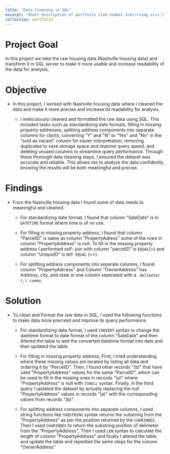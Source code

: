 ```yaml
---
title: "Data Cleaning in SQL"
excerpt: "Short description of portfolio item number 1<br/><img src='/images/500x300.png'>"
collection: portfolio
---
```

Project Goal
=====

In this project we take the raw housing data (Nashville housing data) and transform it in SQL server to make it more usable and increase readability of the data for analysis. 

Objective
=====

*  In this project, I worked with Nashville housing data where I cleaned the data and make it more precise and increase its readability for analysis.

    - I meticulously cleaned and formatted the raw data using SQL. This included tasks such as standardizing date formats, filling in missing property addresses, splitting address components into separate columns for clarity, converting "Y" and "N" to "Yes" and "No" in the "sold as vacant" column for easier interpretation, removing duplicates to save storage space and improve query speed, and deleting unused columns to streamline query performance. Through these thorough data cleaning steps, I ensured the dataset was accurate and reliable. This allows me to analyze the data confidently, knowing the results will be both meaningful and precise.

Findings
=====

*   From the Nashville housing data I found some of data needs to meaningful and cleaned.

    - For standardizing date format, I found that column "SaleDate" is in `DATETIME` format where time is of no use.

    - For filling in missing property address, I found that column "ParcelID" is same as column "PropertyAdress" some of the rows in column "PropertyAddress" is null. To fill in the missing property address I performed self- join with column "parcelID" is `EQUAL`(=) and column "UniqueID" is `NOT EQUAL` (<>).
 
    - For splitting address components into separate columns, I found column "PropertyAdrress" and Column "OwnerAddress" has Address, city, and state in one column seperated with a ` delimeter (,) comma`.



Solution
=====

* To clean and Format the raw data in SQL, I used the following functions to make data more precised and improve its query performance. 

    - For standardizing date format, I used `CONVERT` syntax to change the datetime format to date format of the column "SaleDate" and then Altered the table to add the converted datetime format into date and then updated the table. 

    - For filling in missing property address, First, I tried understanding where these missing values are located by listing all data and ordering it by "ParcelID". Then, I found other records "(b)" that have valid "PropertyAddress" values for the same "ParcelID", which can be used to fill in the missing ones in records "(a)" where "PropertyAddress" is null with `ISNULL` syntax. Finally, in the third query I updated the dataset by actually replacing the null "PropertyAddress" values in records "(a)" with the corresponding values from records "(b)". 

    - For splitting address components into separate columns, I used string functions like `SUBSTRING` syntax returns the substring from the "PropertyAddress" as per the position returned by the `CHARINDEX`, Then I used `CHARINDEX` to return the substring position of delimeter from the "PropertyAddress", Then I used `LEN` syntax to calculate the length of column "PropertyAddress" and finally I altered the table and update the table and repedted the same steps for the column "OwnerAddress"